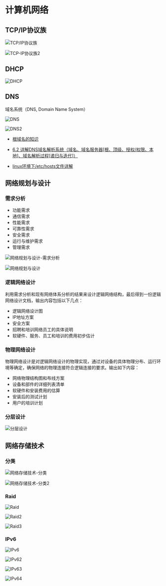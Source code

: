 # 计算机网络

## TCP/IP协议族

![TCP/IP协议族](images/TCP-IP%E5%8D%8F%E8%AE%AE%E6%97%8F.png)

![TCP-IP协议族2](images/TCP-IP%E5%8D%8F%E8%AE%AE%E6%97%8F2.png)

## DHCP

![DHCP](images/DHCP.png)

## DNS

域名系统（DNS, Domain Name System）

![DNS](images/DNS.png)

![DNS2](images/DNS2.png)

- [根域名的知识](https://www.ruanyifeng.com/blog/2018/05/root-domain.html)

- [6.2 详解DNS域名解析系统（域名、域名服务器[根、顶级、授权/权限、本地]、域名解析过程[递归与迭代]）](https://blog.csdn.net/weixin_43914604/article/details/105583806)

- [linux环境下/etc/hosts文件详解](https://www.jianshu.com/p/476a92a39b45)

## 网络规划与设计

### 需求分析

- 功能需求
- 通信需求
- 性能需求
- 可靠性需求
- 安全需求
- 运行与维护需求
- 管理需求

![网络规划与设计-需求分析](images/%E7%BD%91%E7%BB%9C%E8%A7%84%E5%88%92%E4%B8%8E%E8%AE%BE%E8%AE%A1-%E9%9C%80%E6%B1%82%E5%88%86%E6%9E%90.png)

![网络规划与设计](images/%E7%BD%91%E7%BB%9C%E8%A7%84%E5%88%92%E4%B8%8E%E8%AE%BE%E8%AE%A1.png)

### 逻辑网络设计

利用需求分析和现有网络体系分析的结果来设计逻辑网络结构，最后得到一份逻辑网络设计文档，输出内容包括以下几点：

- 逻辑网络设计图
- IP地址方案
- 安全方案
- 招聘和培训网络员工的具体说明
- 软硬件、服务、员工和培训的费用初步估计

### 物理网络设计

物理网络设计是对逻辑网络设计的物理实现，通过对设备的具体物理分布、运行环境等确定，确保网络的物理连接符合逻辑连接的要求。输出如下内容：

- 网络物理结构图和布线方案
- 设备和部件的详细列表清单
- 软硬件和安装费用的估算
- 安装后的测试计划
- 用户的培训计划

### 分层设计

![分层设计](images/%E5%88%86%E5%B1%82%E8%AE%BE%E8%AE%A1.png)

## 网络存储技术

### 分类

![网络存储技术-分类](images/网络存储技术-分类.png)

![网络存储技术-分类2](images/网络存储技术-分类2.png)

### Raid

![Raid](images/Raid.png)

![Raid2](images/Raid2.png)

![Raid3](images/Raid3.png)

### IPv6

![IPv6](images/IPv6.png)

![IPv62](images/IPv62.png)

![IPv63](images/IPv63.png)

![IPv64](images/IPv64.png)
